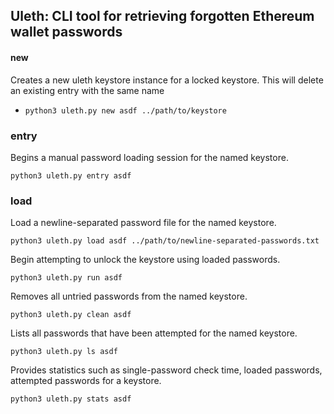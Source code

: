 ## Uleth: CLI tool for retrieving forgotten Ethereum wallet passwords

#### new

Creates a new uleth keystore instance for a locked keystore. This will delete an existing entry with the same name

-   `python3 uleth.py new asdf ../path/to/keystore`

### entry

Begins a manual password loading session for the named keystore.

`python3 uleth.py entry asdf`

### load

Load a newline-separated password file for the named keystore.

`python3 uleth.py load asdf ../path/to/newline-separated-passwords.txt`

Begin attempting to unlock the keystore using loaded passwords.

```
python3 uleth.py run asdf
```

Removes all untried passwords from the named keystore.

```
python3 uleth.py clean asdf
```

Lists all passwords that have been attempted for the named keystore.

```
python3 uleth.py ls asdf
```

Provides statistics such as single-password check time, loaded passwords, attempted passwords for a keystore.

```
python3 uleth.py stats asdf
```

